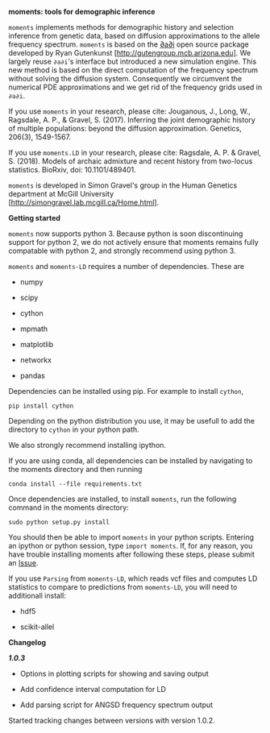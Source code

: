 
**moments: tools for demographic inference**

`moments` implements methods for demographic history and selection inference from genetic data, based on diffusion approximations to the allele frequency spectrum. `moments` is based on the  [∂a∂i](https://bitbucket.org/gutenkunstlab/dadi/) open source package developed by Ryan Gutenkunst [http://gutengroup.mcb.arizona.edu]. We largely reuse `∂a∂i`'s interface but introduced a new simulation engine. This new method is based on the direct computation of the frequency spectrum without solving the diffusion system. Consequently we circumvent the numerical PDE approximations and we get rid of the frequency grids used in `∂a∂i`.

If you use `moments` in your research, please cite: Jouganous, J., Long, W., Ragsdale, A. P., & Gravel, S. (2017). Inferring the joint demographic history of multiple populations: beyond the diffusion approximation. Genetics, 206(3), 1549-1567.

If you use `moments.LD` in your research, please cite: Ragsdale, A. P. & Gravel, S. (2018). Models of archaic admixture and recent history from two-locus statistics. BioRxiv, doi: 10.1101/489401. 

`moments` is developed in Simon Gravel's group in the Human Genetics department at McGill University [http://simongravel.lab.mcgill.ca/Home.html].

**Getting started**

`moments` now supports python 3. Because python is soon discontinuing support for python 2, we do not actively ensure that moments remains fully compatable with python 2, and strongly recommend using python 3.

`moments` and `moments-LD` requires a number of dependencies. These are

- numpy

- scipy

- cython

- mpmath

- matplotlib

- networkx

- pandas

Dependencies can be installed using pip. For example to install `cython`,

    pip install cython

Depending on the python distribution you use, it may be usefull to add the directory to `cython` in your python path.

We also strongly recommend installing ipython.

If you are using conda, all dependencies can be installed by navigating to the moments directory and then running

    conda install --file requirements.txt

Once dependencies are installed, to install `moments`, run the following command in the moments directory:

    sudo python setup.py install

You should then be able to import `moments` in your python scripts. Entering an ipython or python session, type `import moments`. If, for any reason, you have trouble installing moments after following these steps, please submit an [Issue](https://bitbucket.org/simongravel/moments/issues).

If you use `Parsing` from `moments-LD`, which reads vcf files and computes LD statistics to compare to predictions from `moments-LD`, you will need to additionall install:

- hdf5

- scikit-allel


**Changelog**

***1.0.3***

- Options in plotting scripts for showing and saving output

- Add confidence interval computation for LD

- Add parsing script for ANGSD frequency spectrum output

Started tracking changes between versions with version 1.0.2.
